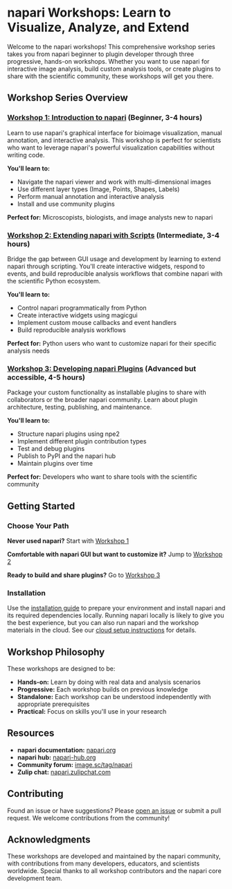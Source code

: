 ﻿# napari Workshops: Learn to Visualize, Analyze, and Extend

Welcome to the napari workshops! This comprehensive workshop series takes you from napari beginner to plugin developer through three progressive, hands-on workshops. Whether you want to use napari for interactive image analysis, build custom analysis tools, or create plugins to share with the scientific community, these workshops will get you there.

## Workshop Series Overview

### [Workshop 1: Introduction to napari](01-intro-napari/index.md) (Beginner, 3-4 hours)

Learn to use napari's graphical interface for bioimage visualization, manual annotation, and interactive analysis. This workshop is perfect for scientists who want to leverage napari's powerful visualization capabilities without writing code.

**You'll learn to:**

- Navigate the napari viewer and work with multi-dimensional images
- Use different layer types (Image, Points, Shapes, Labels)
- Perform manual annotation and interactive analysis
- Install and use community plugins

**Perfect for:** Microscopists, biologists, and image analysts new to napari

### [Workshop 2: Extending napari with Scripts](02-extend-napari/index.md) (Intermediate, 3-4 hours)

Bridge the gap between GUI usage and development by learning to extend napari through scripting. You'll create interactive widgets, respond to events, and build reproducible analysis workflows that combine napari with the scientific Python ecosystem.

**You'll learn to:**

- Control napari programmatically from Python
- Create interactive widgets using magicgui
- Implement custom mouse callbacks and event handlers
- Build reproducible analysis workflows

**Perfect for:** Python users who want to customize napari for their specific analysis needs

### [Workshop 3: Developing napari Plugins](03-develop-napari-plugins/index.md) (Advanced but accessible, 4-5 hours)

Package your custom functionality as installable plugins to share with collaborators or the broader napari community. Learn about plugin architecture, testing, publishing, and maintenance.

**You'll learn to:**

- Structure napari plugins using npe2
- Implement different plugin contribution types
- Test and debug plugins
- Publish to PyPI and the napari hub
- Maintain plugins over time

**Perfect for:** Developers who want to share tools with the scientific community

## Getting Started

### Choose Your Path

**Never used napari?** Start with [Workshop 1](01-intro-napari/index.md)

**Comfortable with napari GUI but want to customize it?** Jump to [Workshop 2](02-extend-napari/index.md)

**Ready to build and share plugins?** Go to [Workshop 3](03-develop-napari-plugins/index.md)

### Installation

Use the [installation guide](shared/installation.md) to prepare your environment and install napari and its required dependencies locally. Running napari locally is likely to give you the best experience, but you can also run napari and the workshop materials in the cloud. See our [cloud setup instructions](shared/cloud_setup.md) for details.

## Workshop Philosophy

These workshops are designed to be:

- **Hands-on:** Learn by doing with real data and analysis scenarios
- **Progressive:** Each workshop builds on previous knowledge
- **Standalone:** Each workshop can be understood independently with appropriate prerequisites
- **Practical:** Focus on skills you'll use in your research

## Resources

- **napari documentation:** [napari.org](https://napari.org)
- **napari hub:** [napari-hub.org](https://napari-hub.org)
- **Community forum:** [image.sc/tag/napari](https://forum.image.sc/tag/napari)
- **Zulip chat:** [napari.zulipchat.com](https://napari.zulipchat.com)

## Contributing

Found an issue or have suggestions? Please [open an issue](https://github.com/napari/napari-workshops/issues) or submit a pull request. We welcome contributions from the community!

## Acknowledgments

These workshops are developed and maintained by the napari community, with contributions from many developers, educators, and scientists worldwide. Special thanks to all workshop contributors and the napari core development team.
